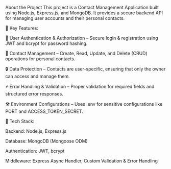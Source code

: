 About the Project
This project is a Contact Management Application built using Node.js, Express.js, and MongoDB. It provides a secure backend API for managing user accounts and their personal contacts.

🔹 Key Features:

👤 User Authentication & Authorization – Secure login & registration using JWT and bcrypt for password hashing.

📇 Contact Management – Create, Read, Update, and Delete (CRUD) operations for personal contacts.

🔒 Data Protection – Contacts are user-specific, ensuring that only the owner can access and manage them.

⚡ Error Handling & Validation – Proper validation for required fields and structured error responses.

🛠️ Environment Configurations – Uses .env for sensitive configurations like PORT and ACCESS_TOKEN_SECRET.

🔹 Tech Stack:

Backend: Node.js, Express.js

Database: MongoDB (Mongoose ODM)

Authentication: JWT, bcrypt

Middleware: Express Async Handler, Custom Validation & Error Handling
